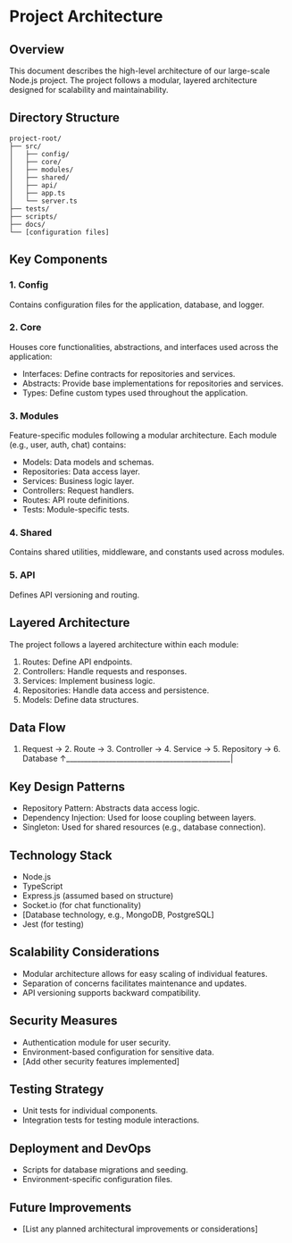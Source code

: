 # Project Architecture

## Overview
This document describes the high-level architecture of our large-scale Node.js project. The project follows a modular, layered architecture designed for scalability and maintainability.

## Directory Structure
```
project-root/
├── src/
│   ├── config/
│   ├── core/
│   ├── modules/
│   ├── shared/
│   ├── api/
│   ├── app.ts
│   └── server.ts
├── tests/
├── scripts/
├── docs/
└── [configuration files]
```

## Key Components

### 1. Config
Contains configuration files for the application, database, and logger.

### 2. Core
Houses core functionalities, abstractions, and interfaces used across the application:
- Interfaces: Define contracts for repositories and services.
- Abstracts: Provide base implementations for repositories and services.
- Types: Define custom types used throughout the application.

### 3. Modules
Feature-specific modules following a modular architecture. Each module (e.g., user, auth, chat) contains:
- Models: Data models and schemas.
- Repositories: Data access layer.
- Services: Business logic layer.
- Controllers: Request handlers.
- Routes: API route definitions.
- Tests: Module-specific tests.

### 4. Shared
Contains shared utilities, middleware, and constants used across modules.

### 5. API
Defines API versioning and routing.

## Layered Architecture
The project follows a layered architecture within each module:
1. Routes: Define API endpoints.
2. Controllers: Handle requests and responses.
3. Services: Implement business logic.
4. Repositories: Handle data access and persistence.
5. Models: Define data structures.

## Data Flow
1. Request → 2. Route → 3. Controller → 4. Service → 5. Repository → 6. Database
   ↑______________________________________________|

## Key Design Patterns
- Repository Pattern: Abstracts data access logic.
- Dependency Injection: Used for loose coupling between layers.
- Singleton: Used for shared resources (e.g., database connection).

## Technology Stack
- Node.js
- TypeScript
- Express.js (assumed based on structure)
- Socket.io (for chat functionality)
- [Database technology, e.g., MongoDB, PostgreSQL]
- Jest (for testing)

## Scalability Considerations
- Modular architecture allows for easy scaling of individual features.
- Separation of concerns facilitates maintenance and updates.
- API versioning supports backward compatibility.

## Security Measures
- Authentication module for user security.
- Environment-based configuration for sensitive data.
- [Add other security features implemented]

## Testing Strategy
- Unit tests for individual components.
- Integration tests for testing module interactions.

## Deployment and DevOps
- Scripts for database migrations and seeding.
- Environment-specific configuration files.

## Future Improvements
- [List any planned architectural improvements or considerations]